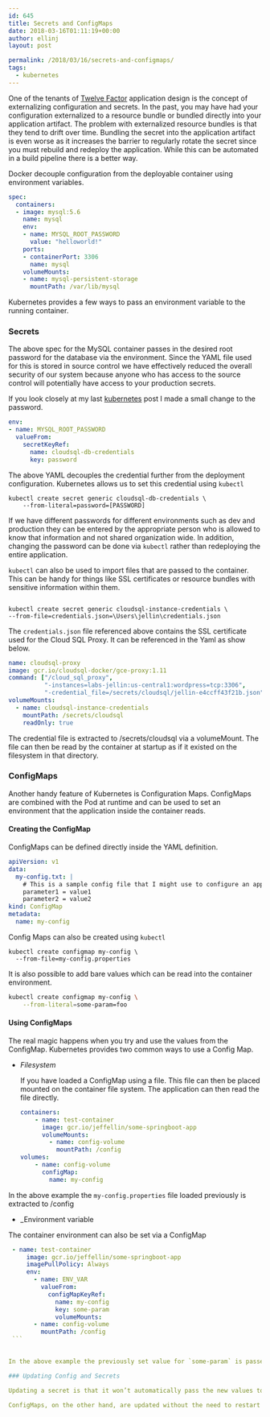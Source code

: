 ```yaml
---
id: 645
title: Secrets and ConfigMaps
date: 2018-03-16T01:11:19+00:00
author: ellinj
layout: post

permalink: /2018/03/16/secrets-and-configmaps/
tags:
  - kubernetes
---
```


One of the tenants of [Twelve Factor](https://12factor.net/) application design is the concept of externalizing configuration and secrets. In the past, you may have had your configuration externalized to a resource bundle or bundled directly into your application artifact. The problem with externalized resource bundles is that they tend to drift over time. Bundling the secret into the application artifact is even worse as it increases the barrier to regularly rotate the secret since you must rebuild and redeploy the application. While this can be automated in a build pipeline there is a better way.

Docker decouple configuration from the deployable container using environment variables.

```yaml
spec:
  containers:
  - image: mysql:5.6
    name: mysql
    env:
    - name: MYSQL_ROOT_PASSWORD
      value: "helloworld!"
    ports:
    - containerPort: 3306
      name: mysql
    volumeMounts:
    - name: mysql-persistent-storage
      mountPath: /var/lib/mysql
```    

Kubernetes provides a few ways to pass an environment variable to the running container.

### Secrets

The above spec for the MySQL container passes in the desired root password for the database via the environment. Since the YAML file used for this is stored in source control we have effectively reduced the overall security of our system because anyone who has access to the source control will potentially have access to your production secrets.

If you look closely at my last [kubernetes](/2018/03/11/kubernetes-and-google-cloud-sql/) post I made a small change to the password.

```yaml
env:
- name: MYSQL_ROOT_PASSWORD
  valueFrom:
    secretKeyRef:
      name: cloudsql-db-credentials
      key: password
```    

The above YAML decouples the credential further from the deployment configuration. Kubernetes allows us to set this credential using `kubectl`

    kubectl create secret generic cloudsql-db-credentials \
        --from-literal=password=[PASSWORD]
    

If we have different passwords for different environments such as dev and production they can be entered by the appropriate person who is allowed to know that information and not shared organization wide. In addition, changing the password can be done via `kubectl` rather than redeploying the entire application.

`kubectl` can also be used to import files that are passed to the container. This can be handy for things like SSL certificates or resource bundles with sensitive information within them.

```baah

kubectl create secret generic cloudsql-instance-credentials \
--from-file=credentials.json=\Users\jellin\credentials.json
```    

The `credentials.json` file referenced above contains the SSL certificate used for the Cloud SQL Proxy. It can be referenced in the Yaml as show below.

```yaml
name: cloudsql-proxy
image: gcr.io/cloudsql-docker/gce-proxy:1.11
command: ["/cloud_sql_proxy",
          "-instances=labs-jellin:us-central1:wordpress=tcp:3306",
          "-credential_file=/secrets/cloudsql/jellin-e4ccff43f21b.json"]
volumeMounts:
  - name: cloudsql-instance-credentials
    mountPath: /secrets/cloudsql
    readOnly: true
```   

The credential file is extracted to /secrets/cloudsql via a volumeMount. The file can then be read by the container at startup as if it existed on the filesystem in that directory.

### ConfigMaps

Another handy feature of Kubernetes is Configuration Maps. ConfigMaps are combined with the Pod at runtime and can be used to set an environment that the application inside the container reads.

#### Creating the ConfigMap

ConfigMaps can be defined directly inside the YAML definition.

```yaml
apiVersion: v1
data:
  my-config.txt: |
    # This is a sample config file that I might use to configure an application
    parameter1 = value1
    parameter2 = value2
kind: ConfigMap
metadata:
  name: my-config
```   

Config Maps can also be created using `kubectl`

    kubectl create configmap my-config \
      --from-file=my-config.properties 
    

It is also possible to add bare values which can be read into the container environment.

```bash
kubectl create configmap my-config \
    --from-literal=some-param=foo
 ```   

#### Using ConfigMaps

The real magic happens when you try and use the values from the ConfigMap. Kubernetes provides two common ways to use a Config Map.

  * _Filesystem_
  
    If you have loaded a ConfigMap using a file. This file can then be placed mounted on the container file system. The application can then read the file directly.

    ```yaml
    containers:
        - name: test-container
          image: gcr.io/jeffellin/some-springboot-app
          volumeMounts:
            - name: config-volume
              mountPath: /config
    volumes:
        - name: config-volume
          configMap:
            name: my-config  
    ```

In the above example the `my-config.properties` file loaded previously is extracted to /config

  * _Environment variable
  
  The container environment can also be set via a ConfigMap

   ```yaml
    - name: test-container
        image: gcr.io/jeffellin/some-springboot-app
        imagePullPolicy: Always
        env:
          - name: ENV_VAR
            valueFrom:
              configMapKeyRef:
                name: my-config
                key: some-param
                volumeMounts:
          - name: config-volume
            mountPath: /config
    ```
    

In the above example the previously set value for `some-param` is passed to the environment variable `ENV_VAR` as `foo`

### Updating Config and Secrets

Updating a secret is that it won’t automatically pass the new values to the running Pod. This can be accomplished with zero downtime with the rolling update feature of a Kubernetes deployment.

ConfigMaps, on the other hand, are updated without the need to restart the Pod. However, you will want to make sure the application that you deploy within the Container is sensitive to these changes and acts accordingly.